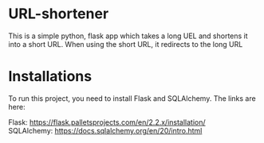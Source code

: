 <h1>URL-shortener</h1>
<p>This is a simple python, flask app which takes a long UEL and shortens it into a short URL. When using the short URL, it redirects to the long URL</p>

<h1>Installations</h1>
<p>To run this project, you need to install Flask and SQLAlchemy. The links are here:

Flask: https://flask.palletsprojects.com/en/2.2.x/installation/<br>
SQLAlchemy: https://docs.sqlalchemy.org/en/20/intro.html</p>
